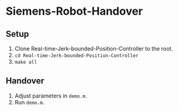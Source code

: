 # Siemens-Robot-Handover
## Setup
1. Clone Real-time-Jerk-bounded-Position-Controller to the root.
2. `cd Real-time-Jerk-bounded-Position-Controller`
3. `make all`

## Handover
1. Adjust parameters in `demo.m`.
2. Run `demo.m`.


